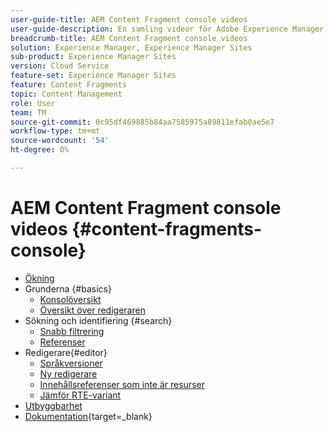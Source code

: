 ```yaml
---
user-guide-title: AEM Content Fragment console videos
user-guide-description: En samling videor för Adobe Experience Manager Content Fragment-konsolen.
breadcrumb-title: AEM Content Fragment console videos
solution: Experience Manager, Experience Manager Sites
sub-product: Experience Manager Sites
version: Cloud Service
feature-set: Experience Manager Sites
feature: Content Fragments
topic: Content Management
role: User
team: TM
source-git-commit: 0c95df469885b84aa7585975a89811efab0ae5e7
workflow-type: tm+mt
source-wordcount: '54'
ht-degree: 0%

---
```



# AEM Content Fragment console videos {#content-fragments-console}

+ [Ökning](overview.md)
+ Grunderna {#basics}
   + [Konsolöversikt](./basics/content-fragments-console.md)
   + [Översikt över redigeraren](./basics/content-fragment-editor.md)
+ Sökning och identifiering {#search}
   + [Snabb filtrering](search/fast-filtering.md)
   + [Referenser](search/references.md)
+ Redigerare{#editor}
   + [Språkversioner](editor/language-copies.md)
   + [Ny redigerare](editor/new-editor-toggle.md)
   + [Innehållsreferenser som inte är resurser](editor/non-asset-content-references.md)
   + [Jämför RTE-variant](editor/rte-variant-compare.md)
+ [Utbyggbarhet](https://experienceleague.adobe.com/docs/experience-manager-learn/cloud-service/developing/extensibility/content-fragments/overview.html)
+ [Dokumentation](https://experienceleague.adobe.com/docs/experience-manager-cloud-service/content/sites/administering/content-fragments/content-fragments-console.html){target=_blank}
